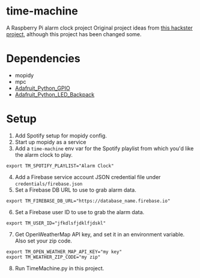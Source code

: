 # time-machine
A Raspberry Pi alarm clock project
Original project ideas from [this hackster project](https://www.hackster.io/xelfer/time-machine-a079fa), although this project has been changed some.

# Dependencies

- mopidy
- mpc
- [Adafruit_Python_GPIO](https://github.com/adafruit/Adafruit_Python_GPIO)
- [Adafruit_Python_LED_Backpack](https://github.com/adafruit/Adafruit_Python_LED_Backpack)

# Setup

1. Add Spotify setup for mopidy config.
2. Start up mopidy as a service
3. Add a `time-machine` env var for the Spotify playlist from which you'd like the alarm clock to play.
```
export TM_SPOTIFY_PLAYLIST="Alarm Clock"
```
4. Add a Firebase service account JSON credential file under `credentials/firebase.json`
5. Set a Firebase DB URL to use to grab alarm data.
```
export TM_FIREBASE_DB_URL="https://database_name.firebase.io"
```
6. Set a Firebase user ID to use to grab the alarm data.
```
export TM_USER_ID="jfkdlsfjdklfjdskl"
```
7. Get OpenWeatherMap API key, and set it in an environment variable. Also set your
zip code.
```
export TM_OPEN_WEATHER_MAP_API_KEY="my key"
export TM_WEATHER_ZIP_CODE="my zip"
```
8. Run TimeMachine.py in this project.
